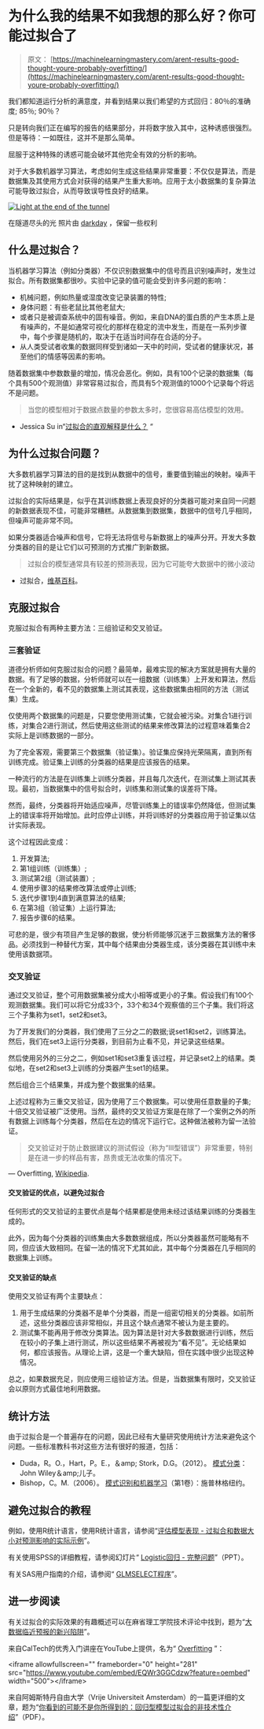 # 为什么我的结果不如我想的那么好？你可能过拟合了

> 原文： [https://machinelearningmastery.com/arent-results-good-thought-youre-probably-overfitting/](https://machinelearningmastery.com/arent-results-good-thought-youre-probably-overfitting/)

我们都知道运行分析的满意度，并看到结果以我们希望的方式回归：80％的准确度; 85％; 90％？

只是转向我们正在编写的报告的结果部分，并将数字放入其中，这种诱惑很强烈。但是等待：一如既往，这并不是那么简单。

屈服于这种特殊的诱惑可能会破坏其他完全有效的分析的影响。

对于大多数机器学习算法，考虑如何生成这些结果非常重要：不仅仅是算法，而是数据集及其使用方式会对获得的结果产生重大影响。应用于太小数据集的复杂算法可能导致过拟合，从而导致误导性良好的结果。

[![Light at the end of the tunnel](img/a57d86a876769874d5fb8e8bcf1b6b14.jpg)](https://3qeqpr26caki16dnhd19sv6by6v-wpengine.netdna-ssl.com/wp-content/uploads/2014/11/Light-at-the-end-of-the-tunnel.jpg)

在隧道尽头的光
照片由 [darkday](http://www.flickr.com/photos/drainrat/14928494590) ，保留一些权利

## 什么是过拟合？

当机器学习算法（例如分类器）不仅识别数据集中的信号而且识别噪声时，发生过拟合。所有数据集都很吵。实验中记录的值可能会受到许多问题的影响：

*   机械问题，例如热量或湿度改变记录装置的特性;
*   身体问题：有些老鼠比其他老鼠大;
*   或者只是被调查系统中的固有噪音。例如，来自DNA的蛋白质的产生本质上是有噪声的，不是如通常可视化的那样在稳定的流中发生，而是在一系列步骤中，每个步骤是随机的，取决于在适当时间存在合适的分子。
*   从人类受试者收集的数据同样受到诸如一天中的时间，受试者的健康状况，甚至他们的情感等因素的影响。

随着数据集中参数数量的增加，情况会恶化。例如，具有100个记录的数据集（每个具有500个观测值）非常容易过拟合，而具有5个观测值的1000个记录每个将远不是问题。

> 当您的模型相对于数据点数量的参数太多时，您很容易高估模型的效用。

- Jessica Su in“[过拟合的直观解释是什么？](http://www.quora.com/What-is-an-intuitive-explanation-of-overfitting) “

## 为什么过拟合问题？

大多数机器学习算法的目的是找到从数据中的信号，重要值到输出的映射。噪声干扰了这种映射的建立。

过拟合的实际结果是，似乎在其训练数据上表现良好的分类器可能对来自同一问题的新数据表现不佳，可能非常糟糕。从数据集到数据集，数据中的信号几乎相同，但噪声可能非常不同。

如果分类器适合噪声和信号，它将无法将信号与新数据上的噪声分开。开发大多数分类器的目的是让它们以可预测的方式推广到新数据。

> 过拟合的模型通常具有较差的预测表现，因为它可能夸大数据中的微小波动

- 过拟合，[维基百科](http://en.wikipedia.org/wiki/Overfitting)。

## 克服过拟合

克服过拟合有两种主要方法：三组验证和交叉验证。

### 三套验证

道德分析师如何克服过拟合的问题？最简单，最难实现的解决方案就是拥有大量的数据。有了足够的数据，分析师就可以在一组数据（训练集）上开发和算法，然后在一个全新的，看不见的数据集上测试其表现，这些数据集由相同的方法（测试集）生成。

仅使用两个数据集的问题是，只要您使用测试集，它就会被污染。对集合1进行训练，对集合2进行测试，然后使用这些测试的结果来修改算法的过程意味着集合2实际上是训练数据的一部分。

为了完全客观，需要第三个数据集（验证集）。验证集应保持光荣隔离，直到所有训练完成。验证集上训练的分类器的结果是应该报告的结果。

一种流行的方法是在训练集上训练分类器，并且每几次迭代，在测试集上测试其表现。最初，当数据集中的信号拟合时，训练集和测试集的误差将下降。

然而，最终，分类器将开始适应噪声，尽管训练集上的错误率仍然降低，但测试集上的错误率将开始增加。此时应停止训练，并将训练好的分类器应用于验证集以估计实际表现。

这个过程因此变成：

1.  开发算法;
2.  第1组训练（训练集）;
3.  测试第2组（测试装置）;
4.  使用步骤3的结果修改算法或停止训练;
5.  迭代步骤1到4直到满意算法的结果;
6.  在第3组（验证集）上运行算法;
7.  报告步骤6的结果。

可悲的是，很少有项目产生足够的数据，使分析师能够沉迷于三数据集方法的奢侈品。必须找到一种替代方案，其中每个结果由分类器生成，该分类器在其训练中未使用该数据项。

### 交叉验证

通过交叉验证，整个可用数据集被分成大小相等或更小的子集。假设我们有100个观测数据集。我们可以将它分成33个，33个和34个观察值的三个子集。我们将这三个子集称为set1，set2和set3。

为了开发我们的分类器，我们使用了三分之二的数据;说set1和set2，训练算法。然后，我们在set3上运行分类器，到目前为止看不见，并记录这些结果。

然后使用另外的三分之二，例如set1和set3重复该过程，并记录set2上的结果。类似地，在set2和set3上训练的分类器产生set1的结果。

然后组合三个结果集，并成为整个数据集的结果。

上述过程称为三重交叉验证，因为使用了三个数据集。可以使用任意数量的子集;十倍交叉验证被广泛使用。当然，最终的交叉验证方案是在除了一个案例之外的所有数据上训练每个分类器，然后在左边的情况下运行它。这种做法被称为留一法验证。

> 交叉验证对于防止数据建议的测试假设（称为“III型错误”）非常重要，特别是在进一步的样品有害，昂贵或无法收集的情况下。

— Overfitting, [Wikipedia](http://en.wikipedia.org/wiki/Overfitting).

#### 交叉验证的优点，以避免过拟合

任何形式的交叉验证的主要优点是每个结果都是使用未经过该结果训练的分类器生成的。

此外，因为每个分类器的训练集由大多数数据组成，所以分类器虽然可能略有不同，但应该大致相同。在留一法的情况下尤其如此，其中每个分类器在几乎相同的数据集上训练。

#### 交叉验证的缺点

使用交叉验证有两个主要缺点：

1.  用于生成结果的分类器不是单个分类器，而是一组密切相关的分类器。如前所述，这些分类器应该非常相似，并且这个缺点通常不被认为是主要的。
2.  测试集不能再用于修改分类算法。因为算法是针对大多数数据进行训练，然后在较小的子集上进行测试，所以这些结果不再被视为“看不见”。无论结果如何，都应该报告。从理论上讲，这是一个重大缺陷，但在实践中很少出现这种情况。

总之，如果数据充足，则应使用三组验证方法。但是，当数据集有限时，交叉验证会以原则方式最佳地利用数据。

## 统计方法

由于过拟合是一个普遍存在的问题，因此已经有大量研究使用统计方法来避免这个问题。一些标准教科书对这些方法有很好的报道，包括：

*   Duda，R。O.，Hart，P。E.，＆amp; Stork，D.G。（2012）。 [模式分类](http://www.amazon.com/dp/0471056693?tag=inspiredalgor-20)：John Wiley＆amp;儿子。
*   Bishop，C。M.（2006）。 [模式识别和机器学习](http://www.amazon.com/dp/0387310738?tag=inspiredalgor-20)（第1卷）：施普林格纽约。

## 避免过拟合的教程

例如，使用R统计语言，使用R统计语言，请参阅“[评估模型表现 - 过拟合和数据大小对预测影响的实际示例](http://www.r-bloggers.com/evaluating-model-performance-a-practical-example-of-the-effects-of-overfitting-and-data-size-on-prediction/)”。

有关使用SPSS的详细教程，请参阅幻灯片“ [Logistic回归 - 完整问题](http://www.utexas.edu/courses/schwab/sw388r7/SolvingProblems/LogisticRegression_CompleteProblems.ppt)”（PPT）。

有关SAS用户指南的介绍，请参阅“ [GLMSELECT程序](http://support.sas.com/documentation/cdl/en/statug/65328/HTML/default/viewer.htm#statug_glmselect_details25.htm)”。

## 进一步阅读

有关过拟合的实际效果的有趣概述可以在麻省理工学院技术评论中找到，题为“[大数据临近预报的新兴陷阱](http://www.technologyreview.com/view/530131/the-emerging-pitfalls-of-nowcasting-with-big-data/)”。

来自CalTech的优秀入门讲座在YouTube上提供，名为“ [Overfitting](https://www.youtube.com/watch?v=EQWr3GGCdzw) ”：

&lt;iframe allowfullscreen="" frameborder="0" height="281" src="https://www.youtube.com/embed/EQWr3GGCdzw?feature=oembed" width="500"&gt;&lt;/iframe&gt;

来自阿姆斯特丹自由大学（Vrije Universiteit Amsterdam）的一篇更详细的文章，题为“[你看到的可能不是你所得到的：回归型模型过拟合的非技术性介绍](http://www.cs.vu.nl/~eliens/sg/local/theory/overfitting.pdf)”（PDF）。